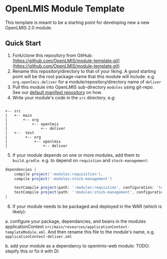 # OpenLMIS Module Template
This template is meant to be a starting point for developing new a new OpenLMIS 2.0 module.

## Quick Start
1. Fork/clone this repository from GitHub: [https://github.com/OpenLMIS/module-template.git](https://github.com/OpenLMIS/module-template.git)
2. Rename this repository/directory to that of your liking.  A good starting point will be the root package-name that this module will include. e.g. `org.openlmis.deliver` for a module/repository/directory name of `deliver`
3. Pull this module into OpenLMIS sub-directory `modules` using git-repo.  See our 
[default manifest repository](https://github.com/OpenLMIS/openlmis-repo) on how.
4. Write your module's code in the `src` directory.  e.g:
  ```  
  
  +-- src
  |   +-- main  
  |       +-- org
  |           +-- openlmis
  |               +-- deliver
  |   +--  test
  |        +-- org
  |            +-- openlmis
  |                +-- deliver
  ```
5. If your module depends on one or more modules, add them to `build.gradle`.  e.g. to depend on `requistion` and `stock-management`:
  ```groovy
  dependencies {
      compile project(':modules:requisition'),
      compile project(':modules:stock-management')

      testCompile project(path: ':modules:requistion', configuration: 'testFixtures'),
      testCompile project(path: ':modules:stock-management', configuration: 'testFixtures')
  }
  ```
6. If your module needs to be packaged and deployed in the WAR (which is likely):
  
  a. configure your package, dependancies, and beans in the modules applicationContext `src/main/resources/applicationContext-templateModule.xml`.  And then rename this file to the module's name, e.g. `applicationContext-deliver.xml`
  
  b. add your module as a dependancy to openlmis-web module: TODO:  stepify this or fix it with DI
